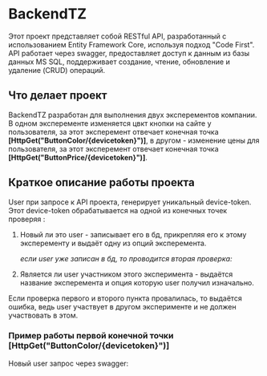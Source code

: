 # BackendTZ
Этот проект представляет собой RESTful API, разработанный с использованием Entity Framework Core, используя подход  "Code First". API работает через swagger, предоставляет доступ к данным из базы данных MS SQL, поддерживает создание, чтение, обновление и удаление (CRUD) операций.
## Что делает проект 
BackendTZ разработан для выполнения двух эксперементов компании. В одном эксперементе изменяется цвкт кнопки на сайте у пользователя, за этот эксперемент отвечает конечная точка __[HttpGet("ButtonColor/{devicetoken}")]__, в другом  - изменение цены для пользователя, за этот эксперемент отвечает конечная точка __[HttpGet("ButtonPrice/{devicetoken}")]__. 
## Краткое описание работы проекта 
User при запросе к API проекта, генерирует уникальный device-token. Этот device-token обрабатывается на одной из конечных точек проверяя :
1. Новый ли это user - записывает его в бд, прикрепляя его к этому эксперементу и выдаёт одну из опций эксперемента.

   _если user уже записан в бд, то проводится вторая проверка:_ 
3. Является ли user участником этого эксперимента - выдаётся название эксперемента и опция которую user получил изначально.
   
Если проверка первого и второго пункта провалилась, то выдаётся ошибка, ведь user участвует в другом эксперименте и не должен участвовать в этом. 
### Пример работы первой конечной точки [HttpGet("ButtonColor/{devicetoken}")]
Новый user запрос через swagger: 
